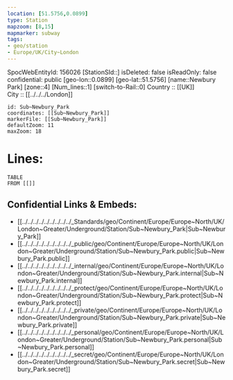 ```yaml
---
location: [51.5756,0.0899] 
type: Station 
mapzoom: [8,15] 
mapmarker: subway 
tags:
- geo/station
- Europe/UK/City~London
---
```

SpocWebEntityId: 156026
[StationSId::] 
isDeleted: false
isReadOnly: false
confidential: public
[geo-lon::0.0899] 
[geo-lat::51.5756] 
[name::Newbury Park] 
[zone::4] 
[Num_lines::1] 
[switch-to-Rail::0] 
Country :: [[UK]]  
City :: [[../../../London]]  


```leaflet
id: Sub~Newbury_Park
coordinates: [[Sub~Newbury_Park]] 
markerFile: [[Sub~Newbury_Park]] 
defaultZoom: 11 
maxZoom: 18
```


# Lines: 
```dataview
TABLE 
FROM [[]] 
```

## Confidential Links & Embeds: 
- [[../../../../../../../../../_Standards/geo/Continent/Europe/Europe~North/UK/London~Greater/Underground/Station/Sub~Newbury_Park|Sub~Newbury_Park]] 
- [[../../../../../../../../../_public/geo/Continent/Europe/Europe~North/UK/London~Greater/Underground/Station/Sub~Newbury_Park.public|Sub~Newbury_Park.public]] 
- [[../../../../../../../../../_internal/geo/Continent/Europe/Europe~North/UK/London~Greater/Underground/Station/Sub~Newbury_Park.internal|Sub~Newbury_Park.internal]] 
- [[../../../../../../../../../_protect/geo/Continent/Europe/Europe~North/UK/London~Greater/Underground/Station/Sub~Newbury_Park.protect|Sub~Newbury_Park.protect]] 
- [[../../../../../../../../../_private/geo/Continent/Europe/Europe~North/UK/London~Greater/Underground/Station/Sub~Newbury_Park.private|Sub~Newbury_Park.private]] 
- [[../../../../../../../../../_personal/geo/Continent/Europe/Europe~North/UK/London~Greater/Underground/Station/Sub~Newbury_Park.personal|Sub~Newbury_Park.personal]] 
- [[../../../../../../../../../_secret/geo/Continent/Europe/Europe~North/UK/London~Greater/Underground/Station/Sub~Newbury_Park.secret|Sub~Newbury_Park.secret]] 
